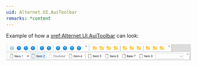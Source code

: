 ```yaml
---
uid: Alternet.UI.AuiToolbar
remarks: *content
---
```


Example of how a <xref:Alternet.UI.AuiToolbar> can look:

![AuiToolbar](images/auitoolbar.png)

